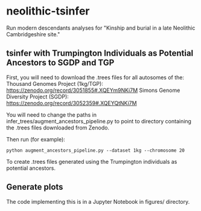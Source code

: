 # neolithic-tsinfer
Run modern descendants analyses for "Kinship and burial in a late Neolithic Cambridgeshire site."

## tsinfer with Trumpington Individuals as Potential Ancestors to SGDP and TGP
First, you will need to download the .trees files for all autosomes of the:
Thousand Genomes Project (1kg/TGP): https://zenodo.org/record/3051855#.XQEYm9NKi7M
Simons Genome Diversity Project (SGDP): https://zenodo.org/record/3052359#.XQEYQtNKi7M

You will need to change the paths in infer_trees/augment_ancestors_pipeline.py to point to directory containing the .trees files downloaded from Zenodo. 

Then run (for example): 
```
python augment_ancestors_pipeline.py --dataset 1kg --chromosome 20
```

To create .trees files generated using the Trumpington individuals as potential ancestors. 

## Generate plots
The code implementing this is in a Jupyter Notebook in figures/ directory. 
